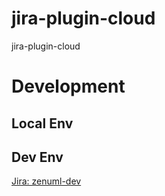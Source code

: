 # jira-plugin-cloud
jira-plugin-cloud


# Development
## Local Env
## Dev Env
[Jira: zenuml-dev](https://zenuml-dev.atlassian.net/secure/RapidBoard.jspa?projectKey=ZD&rapidView=1)
